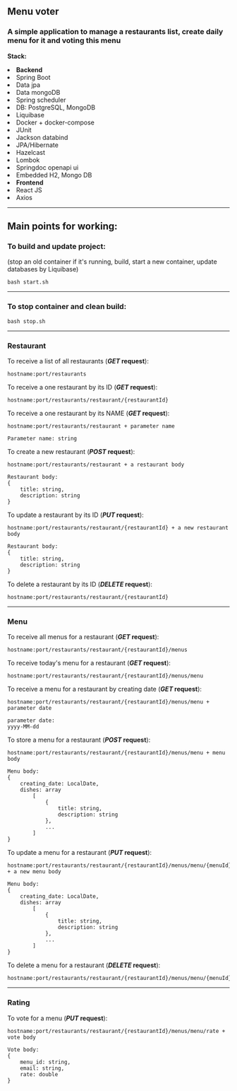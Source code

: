 <h2> Menu voter</h2>
<h3> A simple application to manage a restaurants list, create daily menu for it and voting this menu</h3>

<b>Stack:</b>
<li><b>Backend</b></li>
<li>Spring Boot</li>
<li>Data jpa</li>
<li>Data mongoDB</li>
<li>Spring scheduler</li>
<li>DB: PostgreSQL, MongoDB</li>
<li>Liquibase</li>
<li>Docker + docker-compose</li>
<li>JUnit</li>
<li>Jackson databind</li>
<li>JPA/Hibernate</li>
<li>Hazelcast</li>
<li>Lombok</li>
<li>Springdoc openapi ui</li>
<li>Embedded H2, Mongo DB</li>
<li><b>Frontend</b></li>
<li>React JS</li>
<li>Axios</li>
<hr>
<h2>Main points for working:</h2>


<h3>To build and update project:</h3>
<p>(stop an old container if it's running, build, start a new container, update databases by Liquibase)</p>

    bash start.sh
<hr>

<h3>To stop container and clean build:</h3>
    
    bash stop.sh
<hr>

<h3>Restaurant</h3>
<p>
    To receive a list of all restaurants (<b><i>GET</i> request</b>): 

    hostname:port/restaurants
</p>


<p>
    To receive a one restaurant by its ID (<b><i>GET</i> request</b>):

    hostname:port/restaurants/restaurant/{restaurantId}
</p>


<p>
    To receive a one restaurant by its NAME (<b><i>GET</i> request</b>):

    hostname:port/restaurants/restaurant + parameter name

    Parameter name: string
</p>


<p>
    To create a new restaurant (<b><i>POST</i> request</b>):

    hostname:port/restaurants/restaurant + a restaurant body

    Restaurant body:
    {
        title: string,
        description: string
    }
</p>


<p>
    To update a restaurant by its ID (<b><i>PUT</i> request</b>):

    hostname:port/restaurants/restaurant/{restaurantId} + a new restaurant body

    Restaurant body:
    {
        title: string,
        description: string
    }
</p>


<p>
    To delete a restaurant by its ID (<b><i>DELETE</i> request</b>):

    hostname:port/restaurants/restaurant/{restaurantId}
</p>
<hr>

<h3>Menu</h3>
<p>
    To receive all menus for a restaurant (<b><i>GET</i> request</b>):
    
    hostname:port/restaurants/restaurant/{restaurantId}/menus
</p>

<p>
    To receive today's menu for a restaurant (<b><i>GET</i> request</b>):

    hostname:port/restaurants/restaurant/{restaurantId}/menus/menu
</p>

<p>
    To receive a menu for a restaurant by creating date (<b><i>GET</i> request</b>):

    hostname:port/restaurants/restaurant/{restaurantId}/menus/menu + parameter date

    parameter date: 
    yyyy-MM-dd
</p>

<p>
    To store a menu for a restaurant (<b><i>POST</i> request</b>):

    hostname:port/restaurants/restaurant/{restaurantId}/menus/menu + menu body
    
    Menu body:
    {
        creating_date: LocalDate,
        dishes: array
            [
                {
                    title: string,
                    description: string
                },  
                ...
            ]
    }
</p>

<p>
    To update a menu for a restaurant (<b><i>PUT</i> request</b>):

    hostname:port/restaurants/restaurant/{restaurantId}/menus/menu/{menuId} + a new menu body
    
    Menu body:
    {
        creating_date: LocalDate,
        dishes: array
            [
                {
                    title: string,
                    description: string
                },  
                ...
            ]
    }
</p>

<p>
    To delete a menu for a restaurant (<b><i>DELETE</i> request</b>):

    hostname:port/restaurants/restaurant/{restaurantId}/menus/menu/{menuId}
</p>
<hr>

<h3>Rating</h3>

<p>
    To vote for a menu (<b><i>PUT</i> request</b>):
    
    hostname:port/restaurants/restaurant/{restaurantId}/menus/menu/rate + vote body
    
    Vote body:
    {
        menu_id: string,
        email: string,
        rate: double
    }
</p>
